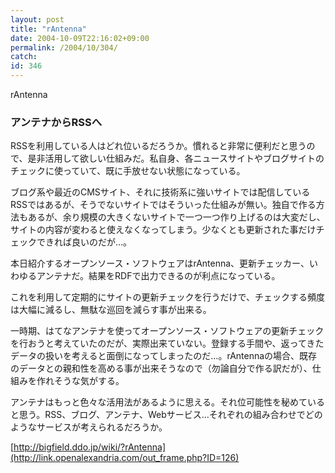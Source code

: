 ```yaml
---
layout: post
title: "rAntenna"
date: 2004-10-09T22:16:02+09:00
permalink: /2004/10/304/
catch: 
id: 346
---
```

rAntenna  
<!--more-->

### アンテナからRSSへ
  

RSSを利用している人はどれ位いるだろうか。慣れると非常に便利だと思うので、是非活用して欲しい仕組みだ。私自身、各ニュースサイトやブログサイトのチェックに使っていて、既に手放せない状態になっている。

  

ブログ系や最近のCMSサイト、それに技術系に強いサイトでは配信しているRSSではあるが、そうでないサイトではそういった仕組みが無い。独自で作る方法もあるが、余り規模の大きくないサイトで一つ一つ作り上げるのは大変だし、サイトの内容が変わると使えなくなってしまう。少なくとも更新された事だけチェックできれば良いのだが…。

  

本日紹介するオープンソース・ソフトウェアはrAntenna、更新チェッカー、いわゆるアンテナだ。結果をRDFで出力できるのが利点になっている。

  

これを利用して定期的にサイトの更新チェックを行うだけで、チェックする頻度は大幅に減るし、無駄な巡回を減らす事が出来る。

  

一時期、はてなアンテナを使ってオープンソース・ソフトウェアの更新チェックを行おうと考えていたのだが、実際出来ていない。登録する手間や、返ってきたデータの扱いを考えると面倒になってしまったのだ…。rAntennaの場合、既存のデータとの親和性を高める事が出来そうなので（勿論自分で作る訳だが）、仕組みを作れそうな気がする。

  

アンテナはもっと色々な活用法があるように思える。それ位可能性を秘めていると思う。RSS、ブログ、アンテナ、Webサービス…それぞれの組み合わせでどのようなサービスが考えられるだろうか。

  

[http://bigfield.ddo.jp/wiki/?rAntenna](http://link.openalexandria.com/out_frame.php?ID=126)

